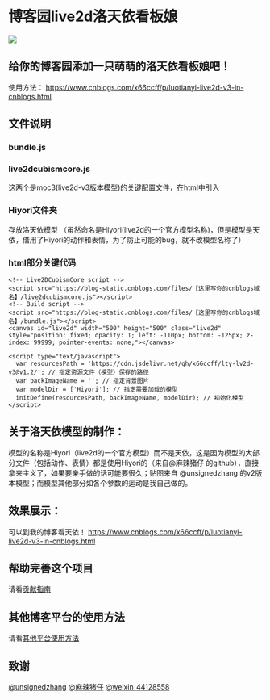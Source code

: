 # 博客园live2d洛天依看板娘
[![](https://data.jsdelivr.com/v1/package/gh/x66ccff/lty-lv2d-v3/badge)](https://www.jsdelivr.com/package/gh/x66ccff/lty-lv2d-v3)
## 给你的博客园添加一只萌萌的洛天依看板娘吧！
使用方法：
https://www.cnblogs.com/x66ccff/p/luotianyi-live2d-v3-in-cnblogs.html

## 文件说明
### bundle.js
### live2dcubismcore.js 
这两个是moc3(live2d-v3版本模型)的关键配置文件，在html中引入

### Hiyori文件夹
存放洛天依模型
（虽然命名是Hiyori(live2d的一个官方模型名称)，但是模型是天依，借用了Hiyori的动作和表情，为了防止可能的bug，就不改模型名称了）

### html部分关键代码
```
<!-- Live2DCubismCore script -->
<script src="https://blog-static.cnblogs.com/files/【这里写你的cnblogs域名】/live2dcubismcore.js"></script>
<!-- Build script -->
<script src="https://blog-static.cnblogs.com/files/【这里写你的cnblogs域名】/bundle.js"></script>
<canvas id="live2d" width="500" height="500" class="live2d" style="position: fixed; opacity: 1; left: -110px; bottom: -125px; z-index: 99999; pointer-events: none;"></canvas>

<script type="text/javascript">
  var resourcesPath = 'https://cdn.jsdelivr.net/gh/x66ccff/lty-lv2d-v3@v1.2/'; // 指定资源文件（模型）保存的路径
  var backImageName = ''; // 指定背景图片
  var modelDir = ['Hiyori']; // 指定需要加载的模型
  initDefine(resourcesPath, backImageName, modelDir); // 初始化模型
</script>
```

## 关于洛天依模型的制作：
模型的名称是Hiyori（live2d的一个官方模型）而不是天依，这是因为模型的大部分文件（包括动作、表情）都是使用Hiyori的（来自@麻辣猪仔 的github），直接拿来主义了，如果要亲手做的话可能要很久；贴图来自 @unsignedzhang 的v2版本模型；而模型其他部分如各个参数的运动是我自己做的。

## 效果展示：
可以到我的博客看天依！
https://www.cnblogs.com/x66ccff/p/luotianyi-live2d-v3-in-cnblogs.html

## 帮助完善这个项目
请看[贡献指南](https://github.com/x66ccff/lty-lv2d-v3/blob/master/CONTRIBUTING.md)

## 其他博客平台的使用方法
请看[其他平台使用方法](https://github.com/x66ccff/lty-lv2d-v3/blob/master/otherBlogs.md)

## 致谢
[@unsignedzhang](http://unsignedzhang.cn/luotianyi-live2d/)
[@麻辣猪仔](https://www.cnblogs.com/wstong/p/12874732.html)
[@weixin_44128558](https://blog.csdn.net/weixin_44128558/article/details/104792345)
